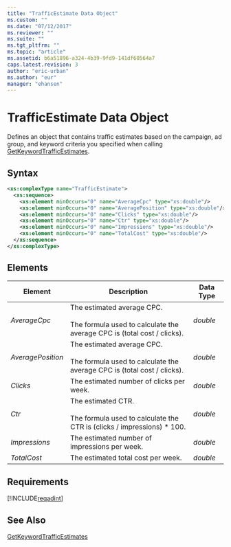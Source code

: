 ```yaml
---
title: "TrafficEstimate Data Object"
ms.custom: ""
ms.date: "07/12/2017"
ms.reviewer: ""
ms.suite: ""
ms.tgt_pltfrm: ""
ms.topic: "article"
ms.assetid: b6a51896-a324-4b39-9fd9-141df60564a7
caps.latest.revision: 3
author: "eric-urban"
ms.author: "eur"
manager: "ehansen"
---
```

# TrafficEstimate Data Object
Defines an object that contains traffic estimates based on the campaign, ad group, and keyword criteria you specified when calling [GetKeywordTrafficEstimates](../adinsight-api/getkeywordtrafficestimates-service-operation.md).

## Syntax

```xml
<xs:complexType name="TrafficEstimate">
  <xs:sequence>
    <xs:element minOccurs="0" name="AverageCpc" type="xs:double"/>
    <xs:element minOccurs="0" name="AveragePosition" type="xs:double"/>
    <xs:element minOccurs="0" name="Clicks" type="xs:double"/>
    <xs:element minOccurs="0" name="Ctr" type="xs:double"/>
    <xs:element minOccurs="0" name="Impressions" type="xs:double"/>
    <xs:element minOccurs="0" name="TotalCost" type="xs:double"/>
  </xs:sequence>
</xs:complexType>
```

## <a name="Elements"></a>Elements

|Element|Description|Data Type|
|-----------|---------------|-------------|
|*AverageCpc*|The estimated average CPC.<br /><br />The formula used to calculate the average CPC is (total cost / clicks).|*double*|
|*AveragePosition*|The estimated average CPC.<br /><br />The formula used to calculate the average CPC is (total cost / clicks).|*double*|
|*Clicks*|The estimated number of clicks per week.|*double*|
|*Ctr*|The estimated CTR.<br /><br />The formula used to calculate the CTR is (clicks / impressions) &#42; 100.|*double*|
|*Impressions*|The estimated number of impressions per week.|*double*|
|*TotalCost*|The estimated total cost per week.|*double*|

## Requirements
[!INCLUDE[reqadint](../adinsight-api/includes/reqadint.md)]
## See Also
[GetKeywordTrafficEstimates](../adinsight-api/getkeywordtrafficestimates-service-operation.md)  
